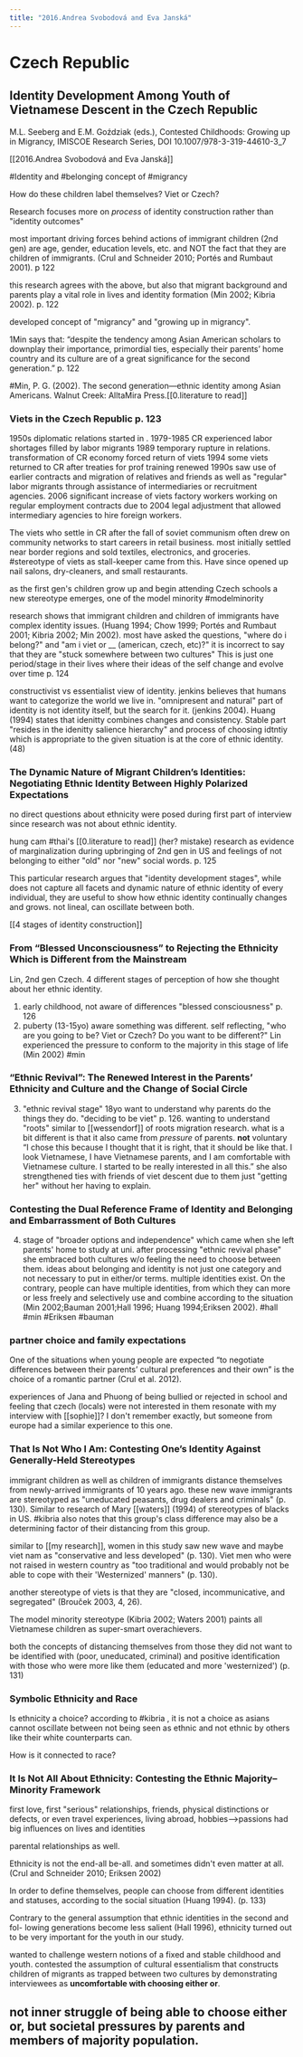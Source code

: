 ```yaml
---
title: "2016.Andrea Svobodová and Eva Janská"
---
```

# Czech Republic

## Identity Development Among Youth of Vietnamese Descent in the Czech Republic

M.L. Seeberg and E.M. Goździak (eds.), Contested Childhoods: Growing up in Migrancy, IMISCOE Research Series, DOI 10.1007/978-3-319-44610-3_7

[[2016.Andrea Svobodová and Eva Janská]]

#Identity and #belonging concept of #migrancy

How do these children label themselves? Viet or Czech? 

Research focuses more on *process* of identity construction rather than "identity outcomes"

most important driving forces behind actions of immigrant children (2nd gen) are age, gender, education levels, etc. and NOT the fact that they are children of immigrants. (Crul and Schneider 2010; Portés and Rumbaut 2001). p 122

this research agrees with the above, but also that migrant background and parents play a vital role in lives and identity formation (Min 2002; Kibria 2002). p. 122

developed concept of "migrancy" and "growing up in migrancy". 

1Min says that: “despite the tendency among Asian American scholars to downplay their importance, primordial ties, especially their parents’ home country and its culture are of a great significance for the second generation.” p. 122

#Min, P. G. (2002). The second generation—ethnic identity among Asian Americans. Walnut Creek: AlltaMira Press.[[0.literature to read]]

### Viets in the Czech Republic p. 123
1950s diplomatic relations started in .
1979-1985 CR experienced labor shortages filled by labor migrants
1989 temporary rupture in relations. transformation of CR economy forced return of viets
1994 some viets returned to CR after treaties for prof training renewed
1990s saw use of earlier contracts and migration of relatives and friends as well as "regular" labor migrants through assistance of intermediaries or recruitment agencies. 
2006 significant increase of viets factory workers working on regular employment contracts due to 2004 legal adjustment that allowed intermediary agencies to hire foreign workers. 

The viets who settle in CR after the fall of soviet communism often drew on community networks to start careers in retail business. most initially settled near border regions and sold textiles, electronics, and groceries. #stereotype of viets as stall-keeper came from this. Have since opened up nail salons, dry-cleaners, and small restaurants. 

as the first gen's children grow up and begin attending Czech schools a new stereotype emerges, one of the model minority #modelminority 

research shows that immigrant children and children of immigrants have complex identity issues. (Huang 1994; Chow 1999; Portés and Rumbaut 2001; Kibria 2002; Min 2002). most have asked the questions, "where do i belong?" and "am i viet or __ (american, czech, etc)?" it is incorrect to say that they are "stuck somewhere between two cultures" This is just one period/stage in their lives where their ideas of the self change and evolve over time p. 124

constructivist vs essentialist view of identity. 
jenkins believes that humans want to categorize the world we live in. "omnipresent and natural" part of identity is not identity itself, but the search for it. (jenkins 2004). 
Huang (1994) states that idenitty combines changes and consistency. Stable part "resides in the idenitty salience hierarchy" and process of choosing idtntiy which is appropriate to the given situation is at the core of ethnic identity. (48)

### The Dynamic Nature of Migrant Children’s Identities: Negotiating Ethnic Identity Between Highly Polarized Expectations

no direct questions about ethnicity were posed during first part of interview since research was not about ethnic identity. 

hung cam #thai's [[0.literature to read]]  (her? mistake) research as evidence of marginalization during upbringing of 2nd gen in US and feelings of not belonging to either "old" nor "new" social words. p. 125 

This particular research argues that "identity development stages", while does not capture all facets and dynamic nature of ethnic identity of every individual, they are useful to show how ethnic identity continually changes and grows. not lineal, can oscillate between both.

[[4 stages of identity construction]]
### From “Blessed Unconsciousness” to Rejecting the Ethnicity Which is Different from the Mainstream

Lin, 2nd gen Czech. 4 different stages of perception of how she thought about her ethnic identity. 
1. early childhood, not aware of differences "blessed consciousness" p. 126
2. puberty (13-15yo) aware something was different. self reflecting, "who are you going to be? Viet or Czech? Do you want to be different?" Lin experienced the pressure to conform to the majority in this stage of life (Min 2002) #min

### “Ethnic Revival”: The Renewed Interest in the Parents’ Ethnicity and Culture and the Change of Social Circle
3. "ethnic revival stage" 18yo want to understand why parents do the things they do. "deciding to be viet" p. 126. wanting to understand "roots" similar to [[wessendorf]] of roots migration research. what is a bit different is that it also came from *pressure* of parents. **not** voluntary “I chose this because I thought that it is right, that it should be like that. I look Vietnamese, I have Vietnamese parents, and I am comfortable with Vietnamese culture. I started to be really interested in all this.” she also strengthened ties with friends of viet descent due to them just "getting her" without her having to explain.

### Contesting the Dual Reference Frame of Identity and Belonging and Embarrassment of Both Cultures
4. stage of "broader options and independence" which came when she left parents' home to study at uni. after processing "ethnic revival phase" she embraced both cultures w/o feeling the need to choose between them. ideas about belonging and identity is not just one category and not necessary to put in either/or terms. multiple identities exist. On the contrary, people can have multiple identities, from which they can more or less freely and selectively use and combine according to the situation (Min 2002;Bauman 2001;Hall 1996; Huang 1994;Eriksen 2002). #hall #min #Eriksen #bauman


### partner choice and family expectations
One of the situations when young people are expected “to negotiate differences between their parents’ cultural preferences and their own” is the choice of a romantic partner (Crul et al. 2012). 

experiences of Jana and Phuong of being bullied or rejected in school and feeling that czech (locals) were not interested in them resonate with my interview with [[sophie]]? I don't remember exactly, but someone from europe had a similar experience to this one.

### That Is Not Who I Am: Contesting One’s Identity Against Generally-Held Stereotypes
immigrant children as well as children of immigrants distance themselves from newly-arrived immigrants of 10 years ago. these new wave immigrants are stereotyped as "uneducated peasants, drug dealers and criminals" (p. 130). Similar to research of Mary [[waters]] (1994) of stereotypes of blacks in US. #kibria also notes that this group's class difference may also be a determining factor of their distancing from this group. 

similar to [[my research]], women in this study saw new wave and maybe viet nam as "conservative and less developed" (p. 130). Viet men who were not raised in western country as "too traditional and would probably not be able to cope with their 'Westernized' manners" (p. 130).

another stereotype of viets is that they are "closed, incommunicative, and segregated" (Brouček 2003, 4, 26). 

The model minority stereotype (Kibria 2002; Waters 2001) paints all Vietnamese children as super-smart overachievers.

both the concepts of distancing themselves from those they did not want to be identified with (poor, uneducated, criminal) and positive identification with those who were more like them (educated and more 'westernized') (p. 131)

### Symbolic Ethnicity and Race
Is ethnicity a choice?
according to #kibria , it is not a choice as asians cannot oscillate between not being seen as ethnic and not ethnic by others like their white counterparts can. 

How is it connected to race?

### It Is Not All About Ethnicity: Contesting the Ethnic Majority–Minority Framework
first love, first "serious" relationships, friends, physical distinctions or defects, or even travel experiences, living abroad, hobbies-->passions had big influences on lives and identities 

parental relationships as well. 

Ethnicity is not the end-all be-all. and sometimes didn't even matter at all. (Crul and Schneider 2010; Eriksen 2002)

In order to define themselves, people can choose from different identities and statuses, according to the social situation (Huang 1994). (p. 133)

Contrary to the general assumption that ethnic identities in the second and fol- lowing generations become less salient (Hall 1996), ethnicity turned out to be very important for the youth in our study.

wanted to challenge western notions of a fixed and stable childhood and youth. contested the assumption of cultural essentialism that constructs children of migrants as trapped between two cultures by demonstrating interviewees as **uncomfortable with choosing either or**.

## not inner struggle of being able to choose either or, but societal pressures by parents and members of majority population. 

